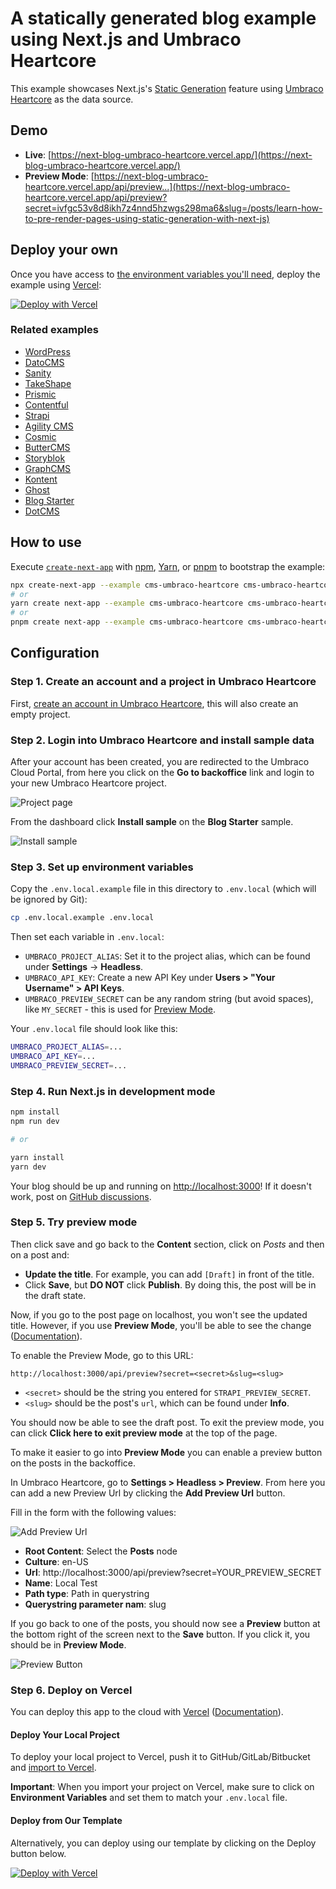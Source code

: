 # A statically generated blog example using Next.js and Umbraco Heartcore

This example showcases Next.js's [Static Generation](https://nextjs.org/docs/basic-features/pages) feature using [Umbraco Heartcore](https://umbraco.com/heartcore) as the data source.

## Demo

- **Live**: [https://next-blog-umbraco-heartcore.vercel.app/](https://next-blog-umbraco-heartcore.vercel.app/)
- **Preview Mode**: [https://next-blog-umbraco-heartcore.vercel.app/api/preview...](https://next-blog-umbraco-heartcore.vercel.app/api/preview?secret=ivfgc53v8d8ikh7z4nnd5hzwgs298ma6&slug=/posts/learn-how-to-pre-render-pages-using-static-generation-with-next-js)

## Deploy your own

Once you have access to [the environment variables you'll need](#step-3-set-up-environment-variables), deploy the example using [Vercel](https://vercel.com?utm_source=github&utm_medium=readme&utm_campaign=next-example):

[![Deploy with Vercel](https://vercel.com/button)](https://vercel.com/import/git?c=1&s=https://github.com/vercel/next.js/tree/canary/examples/cms-umbraco-heartcore&env=UMBRACO_PROJECT_ALIAS,UMBRACO_API_KEY,UMBRACO_PREVIEW_SECRET&envDescription=Required%20to%20connect%20the%20app%20with%20Umbraco%20Heartcore&envLink=https://vercel.link/cms-umbraco-heartcore-env)

### Related examples

- [WordPress](/examples/cms-wordpress)
- [DatoCMS](/examples/cms-datocms)
- [Sanity](/examples/cms-sanity)
- [TakeShape](/examples/cms-takeshape)
- [Prismic](/examples/cms-prismic)
- [Contentful](/examples/cms-contentful)
- [Strapi](/examples/cms-strapi)
- [Agility CMS](/examples/cms-agilitycms)
- [Cosmic](/examples/cms-cosmic)
- [ButterCMS](/examples/cms-buttercms)
- [Storyblok](/examples/cms-storyblok)
- [GraphCMS](/examples/cms-graphcms)
- [Kontent](/examples/cms-kontent)
- [Ghost](/examples/cms-ghost)
- [Blog Starter](/examples/blog-starter)
- [DotCMS](/examples/cms-dotcms)

## How to use

Execute [`create-next-app`](https://github.com/vercel/next.js/tree/canary/packages/create-next-app) with [npm](https://docs.npmjs.com/cli/init), [Yarn](https://yarnpkg.com/lang/en/docs/cli/create/), or [pnpm](https://pnpm.io) to bootstrap the example:

```bash
npx create-next-app --example cms-umbraco-heartcore cms-umbraco-heartcore-app
# or
yarn create next-app --example cms-umbraco-heartcore cms-umbraco-heartcore-app
# or
pnpm create next-app --example cms-umbraco-heartcore cms-umbraco-heartcore-app
```

## Configuration

### Step 1. Create an account and a project in Umbraco Heartcore

First, [create an account in Umbraco Heartcore](https://umbraco.com/heartcore), this will also create an empty project.

### Step 2. Login into Umbraco Heartcore and install sample data

After your account has been created, you are redirected to the Umbraco Cloud Portal, from here you click on the **Go to backoffice** link and login to your new Umbraco Heartcore project.

![Project page](./docs/project-page.png)

From the dashboard click **Install sample** on the **Blog Starter** sample.

![Install sample](./docs/install-sample.png)

### Step 3. Set up environment variables

Copy the `.env.local.example` file in this directory to `.env.local` (which will be ignored by Git):

```bash
cp .env.local.example .env.local
```

Then set each variable in `.env.local`:

- `UMBRACO_PROJECT_ALIAS`: Set it to the project alias, which can be found under **Settings** -> **Headless**.
- `UMBRACO_API_KEY`: Create a new API Key under **Users > "Your Username" > API Keys**.
- `UMBRACO_PREVIEW_SECRET` can be any random string (but avoid spaces), like `MY_SECRET` - this is used for [Preview Mode](https://nextjs.org/docs/advanced-features/preview-mode).

Your `.env.local` file should look like this:

```bash
UMBRACO_PROJECT_ALIAS=...
UMBRACO_API_KEY=...
UMBRACO_PREVIEW_SECRET=...
```

### Step 4. Run Next.js in development mode

```bash
npm install
npm run dev

# or

yarn install
yarn dev
```

Your blog should be up and running on [http://localhost:3000](http://localhost:3000)! If it doesn't work, post on [GitHub discussions](https://github.com/vercel/next.js/discussions).

### Step 5. Try preview mode

Then click save and go back to the **Content** section, click on _Posts_ and then on a post and:

- **Update the title**. For example, you can add `[Draft]` in front of the title.
- Click **Save**, but **DO NOT** click **Publish**. By doing this, the post will be in the draft state.

Now, if you go to the post page on localhost, you won't see the updated title. However, if you use **Preview Mode**, you'll be able to see the change ([Documentation](/docs/advanced-features/preview-mode.md)).

To enable the Preview Mode, go to this URL:

```
http://localhost:3000/api/preview?secret=<secret>&slug=<slug>
```

- `<secret>` should be the string you entered for `STRAPI_PREVIEW_SECRET`.
- `<slug>` should be the post's `url`, which can be found under **Info**.

You should now be able to see the draft post. To exit the preview mode, you can click **Click here to exit preview mode** at the top of the page.

To make it easier to go into **Preview Mode** you can enable a preview button on the posts in the backoffice.

In Umbraco Heartcore, go to **Settings > Headless > Preview**. From here you can add a new Preview Url by clicking the **Add Preview Url** button.

Fill in the form with the following values:

![Add Preview Url](./docs/add-preview-url.png)

- **Root Content**: Select the **Posts** node
- **Culture**: en-US
- **Url**: http://localhost:3000/api/preview?secret=YOUR_PREVIEW_SECRET
- **Name**: Local Test
- **Path type**: Path in querystring
- **Querystring parameter nam**: slug

If you go back to one of the posts, you should now see a **Preview** button at the bottom right of the screen next to the **Save** button. If you click it, you should be in **Preview Mode**.

![Preview Button](./docs/preview-button.png)

### Step 6. Deploy on Vercel

You can deploy this app to the cloud with [Vercel](https://vercel.com?utm_source=github&utm_medium=readme&utm_campaign=next-example) ([Documentation](https://nextjs.org/docs/deployment)).

#### Deploy Your Local Project

To deploy your local project to Vercel, push it to GitHub/GitLab/Bitbucket and [import to Vercel](https://vercel.com/import/git?utm_source=github&utm_medium=readme&utm_campaign=next-example).

**Important**: When you import your project on Vercel, make sure to click on **Environment Variables** and set them to match your `.env.local` file.

#### Deploy from Our Template

Alternatively, you can deploy using our template by clicking on the Deploy button below.

[![Deploy with Vercel](https://vercel.com/button)](https://vercel.com/import/git?c=1&s=https://github.com/vercel/next.js/tree/canary/examples/cms-umbraco-heartcore&env=UMBRACO_PROJECT_ALIAS,UMBRACO_API_KEY,UMBRACO_PREVIEW_SECRET&envDescription=Required%20to%20connect%20the%20app%20with%20Umbraco%20Heartcore&envLink=https://vercel.link/cms-umbraco-heartcore-env)
